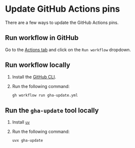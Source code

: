 # Update GitHub Actions pins

There are a few ways to update the GitHub Actions pins.

## Run workflow in GitHub

Go to the [Actions tab](https://github.com/edgarrmondragon/citric/actions/workflows/gha-update.yml) and click on the `Run workflow` dropdown.

## Run workflow locally

1. Install the [GitHub CLI](https://cli.github.com/).
2. Run the following command:

   ```bash
   gh workflow run gha-update.yml
   ```

## Run the `gha-update` tool locally

1. Install [`uv`](https://docs.astral.sh/uv/getting-started/installation/)
2. Run the following command:

   ```bash
   uvx gha-update
   ```
